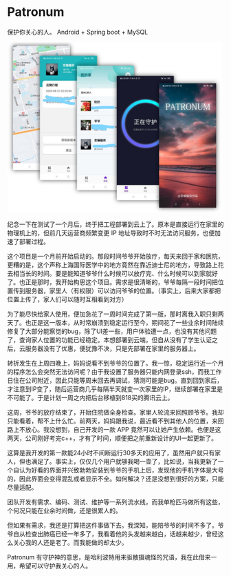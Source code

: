 # Patronum
保护你关心的人。 
Android + Spring boot + MySQL   


<img src="./doc/main.jpg" width="500">

纪念一下在测试了一个月后，终于把工程部署到云上了。原本是直接运行在家里的物理机上的，但前几天运营商频繁变更 IP 地址导致时不时无法访问服务，也便加速了部署过程。

这个项目是一个月前开始启动的。那段时间爷爷开始放疗，每天来回于家和医院，更糟的是，这个声称上海国际医学中的地方竟然在靠近迪士尼的地方，导致路上花去相当长的时间。要是能知道爷爷什么时候可以放疗完、什么时候可以到家就好了。也正是那时，我开始构思这个项目。需求是很清晰的，爷爷每隔一段时间把位置传到服务器，家里人（有权限）可以访问爷爷的位置。（事实上，后来大家都把位置上传了，家人们可以随时互相看到对方）

为了能尽快给家人使用，便加急花了一周时间完成了第一版，那时离我入职只剩两天了。也正是这一版本，从时常崩溃到稳定运行至今，期间花了一些业余时间陆续修复了大部分能察觉的bug，除了UI差一些，用户体验遭一点，也没有其他问题了，查询家人位置的功能已经稳定。本想部署到云端，但自从没有了学生认证之后，云服务器没有了优惠，便犹豫不决，只是先部署在家里的服务器上。

转折发生在上周四晚上，妈妈说看不到爷爷的位置了。我一惊，稳定运行近一个月的程序怎么会突然无法访问呢？由于我设置了服务器只能内网登录ssh，而我工作日住在公司附近，因此只能等周末回去再调试，猜测可能是bug。直到回到家后，才注意到IP变了，随后运营商几乎每隔半天就变一次家里的IP，继续部署在家里是不可能了。于是计划一周之内把后台移植到818买的腾讯云上。


这周，爷爷的放疗结束了，开始住院做全身检查。家里人轮流来回照顾爷爷。我却只能看着，帮不上什么忙。前两天，妈妈跟我说，最近看不到其他人的位置，来回路上不放心。我没想到，自己开发的一款 APP 竟然可以让她产生依赖。也便是这两天，公司刚好考完c++，才有了时间，顺便把之前重新设计的UI一起更新了。

这算是我开发的第一款能24小时不间断运行30多天的应用了，虽然用户就只有家人，但也满足了。事实上，仅仅几个用户就够我喝一壶了，比如说，当我更新了一个自认为好看的界面并兴致勃勃安装到爷爷的手机上后，发现他的手机字体是大号的，因此界面会变得混乱或者显示不全。如何解决？还是没想到很好的方案，只能尽量适配。

团队开发有需求、编码、测试、维护等一系列流水线，而我单枪匹马做所有这些，个何况只能在业余时间做，还是很累人的。

但如果有需求，我还是打算把这件事做下去。我深知，能陪爷爷的时间不多了。爷爷自从检查出肺癌已经一年多了，我看着他的头发越来越白，话越来越少，曾经这么关心我的人还是老了。而我能做的却太少。

Patronum 有守护神的意思，是哈利波特用来驱散摄魂怪的咒语，我在此借来一用，希望可以守护我关心的人。



